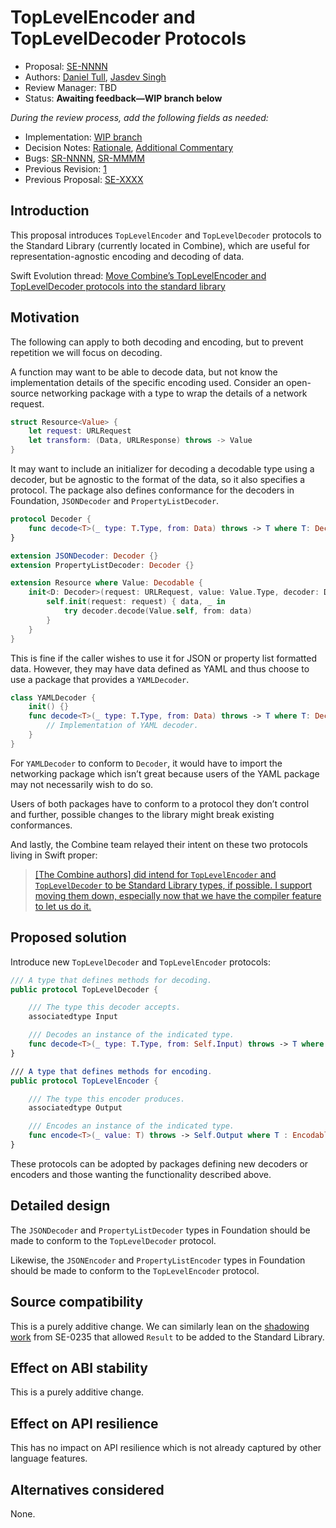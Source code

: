 # TopLevelEncoder and TopLevelDecoder Protocols

* Proposal: [SE-NNNN](NNNN-filename.md)
* Authors: [Daniel Tull](https://github.com/danielctull), [Jasdev Singh](https://github.com/jasdev)
* Review Manager: TBD
* Status: **Awaiting feedback—WIP branch below**

*During the review process, add the following fields as needed:*

* Implementation: [WIP branch](https://github.com/apple/swift/compare/master...jasdev:master)
* Decision Notes: [Rationale](https://forums.swift.org/), [Additional Commentary](https://forums.swift.org/)
* Bugs: [SR-NNNN](https://bugs.swift.org/browse/SR-NNNN), [SR-MMMM](https://bugs.swift.org/browse/SR-MMMM)
* Previous Revision: [1](https://github.com/apple/swift-evolution/blob/...commit-ID.../proposals/NNNN-filename.md)
* Previous Proposal: [SE-XXXX](XXXX-filename.md)

## Introduction

This proposal introduces `TopLevelEncoder` and `TopLevelDecoder` protocols to the Standard Library (currently located in Combine), which are useful for representation-agnostic encoding and decoding of data.

Swift Evolution thread: [Move Combine’s TopLevelEncoder and TopLevelDecoder protocols into the standard library](https://forums.swift.org/t/move-combines-toplevelencoder-and-topleveldecoder-protocols-into-the-standard-library/32494)

## Motivation

The following can apply to both decoding and encoding, but to prevent repetition we will focus on decoding.

A function may want to be able to decode data, but not know the implementation details of the specific encoding used. Consider an open-source networking package with a type to wrap the details of a network request.

```swift
struct Resource<Value> {
    let request: URLRequest
    let transform: (Data, URLResponse) throws -> Value
}
```

It may want to include an initializer for decoding a decodable type using a decoder, but be agnostic to the format of the data, so it also specifies a protocol. The package also defines conformance for the decoders in Foundation, `JSONDecoder` and `PropertyListDecoder`.

```swift
protocol Decoder {
    func decode<T>(_ type: T.Type, from: Data) throws -> T where T: Decodable
}

extension JSONDecoder: Decoder {}
extension PropertyListDecoder: Decoder {}

extension Resource where Value: Decodable {
    init<D: Decoder>(request: URLRequest, value: Value.Type, decoder: D) {
        self.init(request: request) { data, _ in
            try decoder.decode(Value.self, from: data)
        }
    }
}
```

This is fine if the caller wishes to use it for JSON or property list formatted data. However, they may have data defined as YAML and thus choose to use a package that provides a `YAMLDecoder`.

```swift
class YAMLDecoder {
    init() {}
    func decode<T>(_ type: T.Type, from: Data) throws -> T where T: Decodable {
        // Implementation of YAML decoder.
    }
}
```

For `YAMLDecoder` to conform to `Decoder`, it would have to import the networking package which isn’t great because users of the YAML package may not necessarily wish to do so.

Users of both packages have to conform to a protocol they don’t control and further, possible changes to the library might break existing conformances.

And lastly, the Combine team relayed their intent on these two protocols living in Swift proper:

> [\[The Combine authors\] did intend for `TopLevelEncoder` and `TopLevelDecoder` to be Standard Library types, if possible. I support moving them down, especially now that we have the compiler feature to let us do it.](https://forums.swift.org/t/move-combines-toplevelencoder-and-topleveldecoder-protocols-into-the-standard-library/32494/9)

## Proposed solution

Introduce new `TopLevelDecoder` and `TopLevelEncoder` protocols:

```swift
/// A type that defines methods for decoding.
public protocol TopLevelDecoder {

    /// The type this decoder accepts.
    associatedtype Input

    /// Decodes an instance of the indicated type.
    func decode<T>(_ type: T.Type, from: Self.Input) throws -> T where T: Decodable
}

/// A type that defines methods for encoding.
public protocol TopLevelEncoder {

    /// The type this encoder produces.
    associatedtype Output

    /// Encodes an instance of the indicated type.
    func encode<T>(_ value: T) throws -> Self.Output where T : Encodable
}
```

These protocols can be adopted by packages defining new decoders or encoders and those wanting the functionality described above.

## Detailed design

The `JSONDecoder` and `PropertyListDecoder` types in Foundation should be made to conform to the `TopLevelDecoder` protocol.

Likewise, the `JSONEncoder` and `PropertyListEncoder` types in Foundation should be made to conform to the `TopLevelEncoder` protocol.

## Source compatibility

This is a purely additive change. We can similarly lean on the [shadowing work](https://github.com/apple/swift-evolution/blob/b394ae8fff585c8fdc27a50422ea8a90f13138d2/proposals/0235-add-result.md#source-compatibility) from SE-0235 that allowed `Result` to be added to the Standard Library.

## Effect on ABI stability

This is a purely additive change.

## Effect on API resilience

This has no impact on API resilience which is not already captured by other language features.

## Alternatives considered

None.

